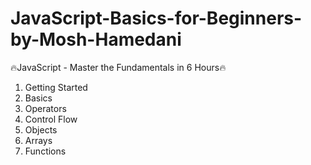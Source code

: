 # JavaScript-Basics-for-Beginners-by-Mosh-Hamedani
🔥JavaScript - Master the Fundamentals in 6 Hours🔥

1.  Getting Started
2.  Basics 
3.  Operators
4.  Control Flow
5.  Objects  
6.  Arrays  
7.  Functions 
